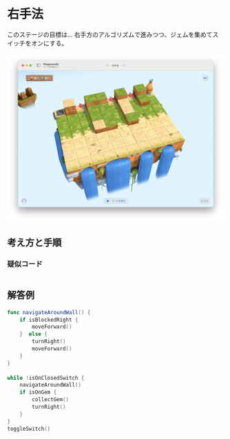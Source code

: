 # 右手法

このステージの目標は...
右手方のアルゴリズムで進みつつ、ジェムを集めてスイッチをオンにする。

![右手法](./Images/右手法.png)


## 考え方と手順



### 疑似コード

```
```

## 解答例


```swift
func navigateAroundWall() {
    if isBlockedRight {
        moveForward()
    }  else {
        turnRight()
        moveForward()
    }
}

while !isOnClosedSwitch {
    navigateAroundWall()
    if isOnGem {
        collectGem()
        turnRight()
    }
}
toggleSwitch()
```